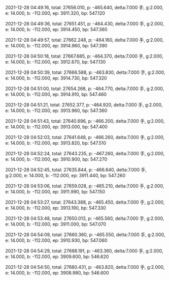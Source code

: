 2021-12-28 04:49:16, total: 27656.010, p: -465.640, delta:7.000 手, g:2.000, e: 14.000, b: -112.000, ep: 3911.320, bp: 547.120

2021-12-28 04:49:36, total: 27651.451, p: -464.430, delta:7.000 手, g:2.000, e: 14.000, b: -112.000, ep: 3914.450, bp: 547.360

2021-12-28 04:49:57, total: 27662.248, p: -464.160, delta:7.000 手, g:2.000, e: 14.000, b: -112.000, ep: 3914.960, bp: 547.390

2021-12-28 04:50:18, total: 27667.685, p: -464.370, delta:7.000 手, g:2.000, e: 14.000, b: -112.000, ep: 3912.670, bp: 547.130

2021-12-28 04:50:39, total: 27666.588, p: -463.830, delta:7.000 手, g:2.000, e: 14.000, b: -112.000, ep: 3914.730, bp: 547.320

2021-12-28 04:51:00, total: 27654.268, p: -464.770, delta:7.000 手, g:2.000, e: 14.000, b: -112.000, ep: 3914.910, bp: 547.460

2021-12-28 04:51:21, total: 27652.377, p: -464.920, delta:7.000 手, g:2.000, e: 14.000, b: -112.000, ep: 3913.960, bp: 547.360

2021-12-28 04:51:43, total: 27640.696, p: -466.200, delta:7.000 手, g:2.000, e: 14.000, b: -112.000, ep: 3913.000, bp: 547.400

2021-12-28 04:52:03, total: 27641.648, p: -466.260, delta:7.000 手, g:2.000, e: 14.000, b: -112.000, ep: 3913.820, bp: 547.510

2021-12-28 04:52:24, total: 27643.235, p: -467.260, delta:7.000 手, g:2.000, e: 14.000, b: -112.000, ep: 3910.900, bp: 547.270

2021-12-28 04:52:45, total: 27635.844, p: -466.640, delta:7.000 手, g:2.000, e: 14.000, b: -112.000, ep: 3911.440, bp: 547.260

2021-12-28 04:53:06, total: 27659.028, p: -465.210, delta:7.000 手, g:2.000, e: 14.000, b: -112.000, ep: 3911.990, bp: 547.150

2021-12-28 04:53:27, total: 27643.388, p: -465.450, delta:7.000 手, g:2.000, e: 14.000, b: -112.000, ep: 3913.190, bp: 547.330

2021-12-28 04:53:48, total: 27650.013, p: -465.560, delta:7.000 手, g:2.000, e: 14.000, b: -112.000, ep: 3911.000, bp: 547.070

2021-12-28 04:54:09, total: 27660.360, p: -465.550, delta:7.000 手, g:2.000, e: 14.000, b: -112.000, ep: 3910.930, bp: 547.060

2021-12-28 04:54:29, total: 27688.191, p: -463.360, delta:7.000 手, g:2.000, e: 14.000, b: -112.000, ep: 3909.600, bp: 546.620

2021-12-28 04:54:50, total: 27680.431, p: -463.820, delta:7.000 手, g:2.000, e: 14.000, b: -112.000, ep: 3908.980, bp: 546.600